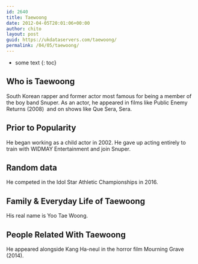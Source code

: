 ```yaml
---
id: 2640
title: Taewoong
date: 2012-04-05T20:01:06+00:00
author: chito
layout: post
guid: https://ukdataservers.com/taewoong/
permalink: /04/05/taewoong/
---
```


* some text
{: toc}
          
          
## Who is  Taewoong
                  
                  
                  
South Korean rapper and former actor most famous for being a member of the boy band Snuper. As an actor, he appeared in films like Public Enemy Returns (2008)  and on shows like Que Sera, Sera.
                  
                
                
                
## Prior to Popularity 
                  
                  
                  
He began working as a child actor in 2002. He gave up acting entirely to train with WIDMAY Entertainment and join Snuper.
                  
                
                
                
## Random data 
                  
                  
                  
He competed in the Idol Star Athletic Championships in 2016.
                  
                
                
                
## Family & Everyday Life of Taewoong
                  
                  
                  
His real name is Yoo Tae Woong.
                  
                
                
                
## People Related With  Taewoong
                  
                  
                  
He appeared alongside Kang Ha-neul in the horror film Mourning Grave (2014).
                  
                
              
            
          
          
          
    
    
  
